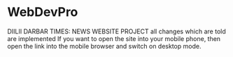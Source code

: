 # WebDevPro
DIILII DARBAR TIMES: NEWS WEBSITE PROJECT
all changes which are told are implemented
If you want to open the site into your mobile phone, then open the link into the mobile browser and switch on desktop mode.
